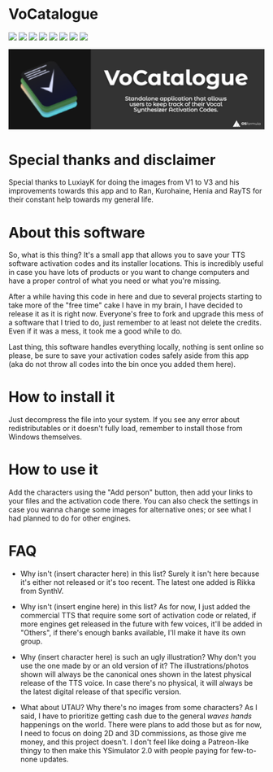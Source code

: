 # VoCatalogue
![](https://img.shields.io/badge/version-1.0.0-blue) ![](https://img.shields.io/badge/intended%20for-VOCALOID-000000) ![](https://img.shields.io/badge/-CeVIO-FFFFFF) ![](https://img.shields.io/badge/-SynthV-brightgreen) ![](https://img.shields.io/badge/-AItalk-red) ![](https://img.shields.io/badge/-Plogue%20VSTi-blue) ![](https://img.shields.io/badge/-Aquestone-orange) ![](https://img.shields.io/badge/-Piapro%20NT-4f4f4f)

![](https://github.com/OSformula/VoCatalogue/blob/master/img/softwarepromo.png)
# Special thanks and disclaimer
Special thanks to LuxiayK for doing the images from V1 to V3 and his improvements towards this app and to Ran, Kurohaine, Henia and RayTS for their constant help towards my general life.

# About this software
So, what is this thing? It's a small app that allows you to save your TTS software activation codes and its installer locations. This is incredibly useful in case you have lots of products or you want to change computers and have a proper control of what you need or what you're missing.

After a while having this code in here and due to several projects starting to take more of the "free time" cake I have in my brain, I have decided to release it as it is right now. Everyone's free to fork and upgrade this mess of a software that I tried to do, just remember to at least not delete the credits. Even if it was a mess, it took me a good while to do.

Last thing, this software handles everything locally, nothing is sent online so please, be sure to save your activation codes safely aside from this app (aka do not throw all codes into the bin once you added them here).
# How to install it
Just decompress the file into your system. If you see any error about redistributables or it doesn't fully load, remember to install those from Windows themselves.

# How to use it
Add the characters using the "Add person" button, then add your links to your files and the activation code there. You can also check the settings in case you wanna change some images for alternative ones; or see what I had planned to do for other engines.

# FAQ
* Why isn't (insert character here) in this list?
Surely it isn't here because it's either not released or it's too recent. The latest one added is Rikka from SynthV.

* Why isn't (insert engine here) in this list?
As for now, I just added the commercial TTS that require some sort of activation code or related, if more engines get released in the future with few voices, it'll be added in "Others", if there's enough banks available, I'll make it have its own group.
  
* Why (insert character here) is such an ugly illustration? Why don't you use the one made by <insert person here> or an old version of it?
The illustrations/photos shown will always be the canonical ones shown in the latest physical release of the TTS voice. In case there's no physical, it will always be the latest digital release of that specific version.
  
* What about UTAU? Why there's no images from some characters?
As I said, I have to prioritize getting cash due to the general *waves hands* happenings on the world. There were plans to add those but as for now, I need to focus on doing 2D and 3D commissions, as those give me money, and this project doesn't. I don't feel like doing a Patreon-like thingy to then make this YSimulator 2.0 with people paying for few-to-none updates.

